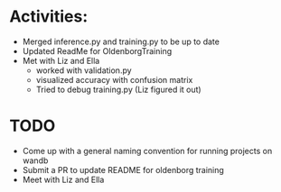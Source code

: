# Activities: 
* Merged inference.py and training.py to be up to date
* Updated ReadMe for OldenborgTraining 
* Met with Liz and Ella 
    * worked with validation.py 
    * visualized accuracy with confusion matrix
    * Tried to debug training.py (Liz figured it out)

# TODO
* Come up with a general naming convention for running projects on wandb
* Submit a PR to update README for oldenborg training
* Meet with Liz and Ella 